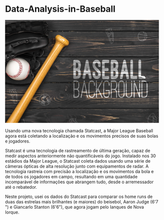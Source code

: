 # Data-Analysis-in-Baseball

<p align="center">
  <img src="images/3386540.jpg" >
</p>

Usando uma nova tecnologia chamada Statcast, a Major League Baseball agora está coletando a localização e os movimentos precisos de suas bolas e jogadores.

Statcast é uma tecnologia de rastreamento de última geração, capaz de medir aspectos anteriormente não quantificáveis do jogo. Instalado nos 30 estádios da Major League, o Statcast coleta dados usando uma série de câmeras ópticas de alta resolução junto com equipamentos de radar. A tecnologia rastreia com precisão a localização e os movimentos da bola e de todos os jogadores em campo, resultando em uma quantidade incomparável de informações que abrangem tudo, desde o arremessador até o rebatedor. 

Neste projeto, usei os dados do Statcast para comparar os home runs de duas das estrelas mais brilhantes (e maiores) do beisebol, Aaron Judge (6'7 ") e Giancarlo Stanton (6'6"), que agora jogam pelo Ianques de Nova Iorque.
